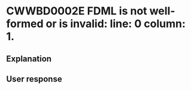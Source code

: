 # CWWBD0002E FDML is not well-formed or is invalid: line: 0 column: 1.

## Explanation

## User response